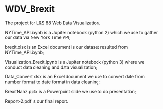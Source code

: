 # WDV_Brexit
The project for L&amp;S 88 Web Data Visualization.

NYTime_API.ipynb is a Jupiter notebook (python 2) which we use to gather our data via New York Time API;

brexit.xlsx is an Excel document is our dataset resulted from NYTime_API.ipynb;

Visualization_Brexit.ipynb is a Jupiter notebook (python 3) where we conduct data cleaning and data visualization;

Data_Convert.xlsx is an Excel document we use to convert date from number format to date format in data cleaning;

BrexitNahz.pptx is a Powerpoint slide we use to do presentation;

Report-2.pdf is our final report.
